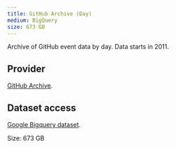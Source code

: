 ```yaml
---
title: GitHub Archive (Day)
medium: BigQuery
size: 673 GB
---
```

Archive of GitHub event data by day. Data starts in 2011.

## Provider

[GitHub Archive][provider].

## Dataset access

[Google Bigquery dataset][bigquery].

Size: 673 GB

[bigquery]: https://bigquery.cloud.google.com/dataset/githubarchive:day
[provider]: https://www.githubarchive.org/
